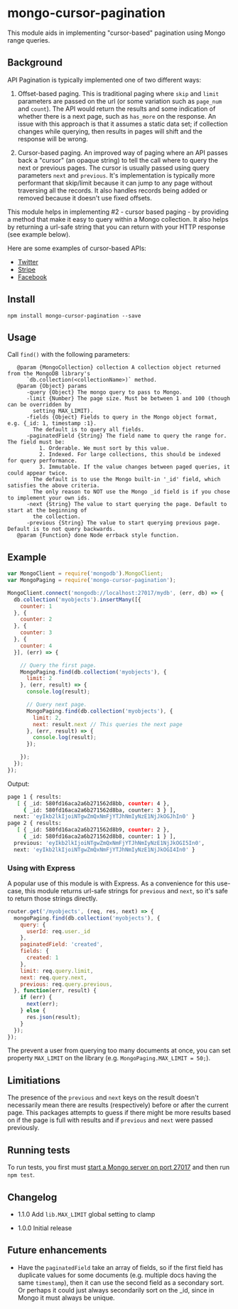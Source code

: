 # mongo-cursor-pagination

This module aids in implementing "cursor-based" pagination using Mongo range queries.

## Background

API Pagination is typically implemented one of two different ways:

1. Offset-based paging. This is traditional paging where `skip` and `limit` parameters are passed on the url (or some variation such as `page_num` and `count`). The API would return the results and some indication of whether there is a next page, such as `has_more` on the response. An issue with this approach is that it assumes a static data set; if collection changes while querying, then results in pages will shift and the response will be wrong.

2. Cursor-based paging. An improved way of paging where an API passes back a "cursor" (an opaque string) to tell the call where to query the next or previous pages. The cursor is usually passed using query parameters `next` and `previous`. It's implementation is typically more performant that skip/limit because it can jump to any page without traversing all the records. It also handles records being added or removed because it doesn't use fixed offsets.

This module helps in implementing #2 - cursor based paging - by providing a method that make it easy to query within a Mongo collection. It also helps by returning a url-safe string that you can return with your HTTP response (see example below).

Here are some examples of cursor-based APIs:

* [Twitter](https://dev.twitter.com/overview/api/cursoring)
* [Stripe](https://stripe.com/docs/api#pagination-starting_after)
* [Facebook](https://developers.facebook.com/docs/graph-api/using-graph-api/#cursors)

## Install

`npm install mongo-cursor-pagination --save`

## Usage

Call `find()` with the following parameters:

```
   @param {MongoCollection} collection A collection object returned from the MongoDB library's
      `db.collection(<collectionName>)` method.
   @param {Object} params
      -query {Object} The mongo query to pass to Mongo.
      -limit {Number} The page size. Must be between 1 and 100 (though can be overridden by
        setting MAX_LIMIT).
      -fields {Object} Fields to query in the Mongo object format, e.g. {_id: 1, timestamp :1}.
        The default is to query all fields.
      -paginatedField {String} The field name to query the range for. The field must be:
          1. Orderable. We must sort by this value.
          2. Indexed. For large collections, this should be indexed for query performance.
          3. Immutable. If the value changes between paged queries, it could appear twice.
        The default is to use the Mongo built-in '_id' field, which satisfies the above criteria.
        The only reason to NOT use the Mongo _id field is if you chose to implement your own ids.
      -next {String} The value to start querying the page. Default to start at the beginning of
        the collection.
      -previous {String} The value to start querying previous page. Default is to not query backwards.
   @param {Function} done Node errback style function.
```

## Example

```js
var MongoClient = require('mongodb').MongoClient;
var MongoPaging = require('mongo-cursor-pagination');

MongoClient.connect('mongodb://localhost:27017/mydb', (err, db) => {
  db.collection('myobjects').insertMany([{
    counter: 1
  }, {
    counter: 2
  }, {
    counter: 3
  }, {
    counter: 4
  }], (err) => {

    // Query the first page.
    MongoPaging.find(db.collection('myobjects'), {
      limit: 2
    }, (err, result) => {
      console.log(result);

      // Query next page.
      MongoPaging.find(db.collection('myobjects'), {
        limit: 2,
        next: result.next // This queries the next page
      }, (err, result) => {
        console.log(result);
      });

    });
  });
});
```

Output:

```sh
page 1 { results:
   [ { _id: 580fd16aca2a6b271562d8bb, counter: 4 },
     { _id: 580fd16aca2a6b271562d8ba, counter: 3 } ],
  next: 'eyIkb2lkIjoiNTgwZmQxNmFjYTJhNmIyNzE1NjJkOGJhIn0' }
page 2 { results:
   [ { _id: 580fd16aca2a6b271562d8b9, counter: 2 },
     { _id: 580fd16aca2a6b271562d8b8, counter: 1 } ],
  previous: 'eyIkb2lkIjoiNTgwZmQxNmFjYTJhNmIyNzE1NjJkOGI5In0',
  next: 'eyIkb2lkIjoiNTgwZmQxNmFjYTJhNmIyNzE1NjJkOGI4In0' }
```

### Using with Express

A popular use of this module is with Express. As a convenience for this use-case, this module returns url-safe strings for `previous` and `next`, so it's safe to return those strings directly.

```js
router.get('/myobjects', (req, res, next) => {
  mongoPaging.find(db.collection('myobjects'), {
    query: {
      userId: req.user._id
    },
    paginatedField: 'created',
    fields: {
      created: 1
    },
    limit: req.query.limit,
    next: req.query.next,
    previous: req.query.previous,
  }, function(err, result) {
    if (err) {
      next(err);
    } else {
      res.json(result);
    }
  });
});
```

The prevent a user from querying too many documents at once, you can set property `MAX_LIMIT` on the library (e.g. `MongoPaging.MAX_LIMIT = 50;`).

## Limitiations

The presence of the `previous` and `next` keys on the result doesn't necessarily mean there are results (respectively) before or after the current page. This packages attempts to guess if there might be more results based on if the page is full with results and if `previous` and `next` were passed previously.

## Running tests

To run tests, you first must [start a Mongo server on port 27017](https://mongodb.github.io/node-mongodb-native/2.2/quick-start/) and then run `npm test`.

## Changelog

* 1.1.0 Add `lib.MAX_LIMIT` global setting to clamp

* 1.0.0 Initial release

## Future enhancements

* Have the `paginatedField` take an array of fields, so if the first field has duplicate values for some documents (e.g. multiple docs having the same `timestamp`), then it can use the second field as a secondary sort. Or perhaps it could just always secondarily sort on the _id, since in Mongo it must always be unique.
